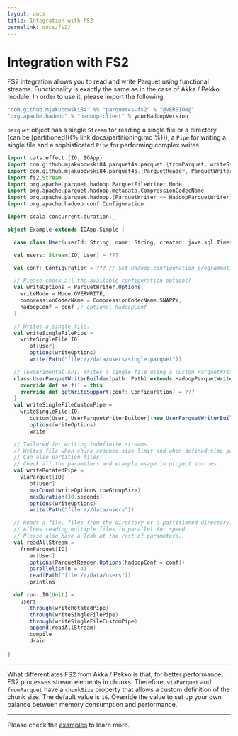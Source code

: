 ```yaml
---
layout: docs
title: Integration with FS2
permalink: docs/fs2/
---
```


# Integration with FS2

FS2 integration allows you to read and write Parquet using functional streams. Functionality is exactly the same as in the case of Akka / Pekko module. In order to use it, please import the following:

```scala
"com.github.mjakubowski84" %% "parquet4s-fs2" % "@VERSION@"
"org.apache.hadoop" % "hadoop-client" % yourHadoopVersion
```

`parquet` object has a single `Stream` for reading a single file or a directory (can be [partitioned]({% link docs/partitioning.md %})), a `Pipe` for writing a single file and a sophisticated `Pipe` for performing complex writes.

```scala mdoc:compile-only
import cats.effect.{IO, IOApp}
import com.github.mjakubowski84.parquet4s.parquet.{fromParquet, writeSingleFile, viaParquet}
import com.github.mjakubowski84.parquet4s.{ParquetReader, ParquetWriter, Path}
import fs2.Stream
import org.apache.parquet.hadoop.ParquetFileWriter.Mode
import org.apache.parquet.hadoop.metadata.CompressionCodecName
import org.apache.parquet.hadoop.{ParquetWriter => HadoopParquetWriter}
import org.apache.hadoop.conf.Configuration

import scala.concurrent.duration._

object Example extends IOApp.Simple {

  case class User(userId: String, name: String, created: java.sql.Timestamp)

  val users: Stream[IO, User] = ???

  val conf: Configuration = ??? // Set Hadoop configuration programmatically

  // Please check all the available configuration options!
  val writeOptions = ParquetWriter.Options(
    writeMode = Mode.OVERWRITE,
    compressionCodecName = CompressionCodecName.SNAPPY,
    hadoopConf = conf // optional hadoopConf
  )

  // Writes a single file.
  val writeSingleFilePipe = 
    writeSingleFile[IO]
      .of[User]
      .options(writeOptions)
      .write(Path("file:///data/users/single.parquet"))

  // (Experimental API) Writes a single file using a custom ParquetWriter.
  class UserParquetWriterBuilder(path: Path) extends HadoopParquetWriter.Builder[User, UserParquetWriterBuilder](path.toHadoop) {
    override def self() = this
    override def getWriteSupport(conf: Configuration) = ???
  }
  val writeSingleFileCustomPipe =
    writeSingleFile[IO]
      .custom[User, UserParquetWriterBuilder](new UserParquetWriterBuilder(Path("file:///data/users/custom.parquet")))
      .options(writeOptions)
      .write

  // Tailored for writing indefinite streams.
  // Writes file when chunk reaches size limit and when defined time period elapses.
  // Can also partition files!
  // Check all the parameters and example usage in project sources.
  val writeRotatedPipe =
    viaParquet[IO]
      .of[User]
      .maxCount(writeOptions.rowGroupSize)
      .maxDuration(30.seconds)
      .options(writeOptions)
      .write(Path("file:///data/users"))

  // Reads a file, files from the directory or a partitioned directory. 
  // Allows reading multiple files in parallel for speed.
  // Please also have a look at the rest of parameters.
  val readAllStream =
    fromParquet[IO]
      .as[User]
      .options(ParquetReader.Options(hadoopConf = conf))
      .parallelism(n = 4)
      .read(Path("file:///data/users"))
      .printlns

  def run: IO[Unit] =  
    users
      .through(writeRotatedPipe)
      .through(writeSingleFilePipe)
      .through(writeSingleFileCustomPipe)
      .append(readAllStream)
      .compile
      .drain
  
}
```

---
What differentiates FS2 from Akka / Pekko is that, for better performance, FS2 processes stream elements in chunks. Therefore, `viaParquet` and `fromParquet` have a `chunkSize` property that allows a custom definition of the chunk size. The default value is `16`. Override the value to set up your own balance between memory consumption and performance.

---

Please check the [examples](https://github.com/mjakubowski84/parquet4s/tree/master/examples/src/main/scala/com/github/mjakubowski84/parquet4s/fs2) to learn more.
